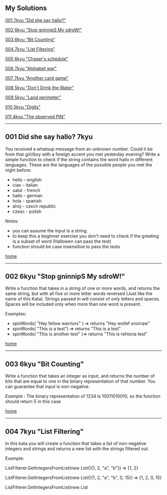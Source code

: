 ## My Solutions ##

[001 7kyu "Did she say hallo?"](#001-did-she-say-hallo-7kyu)

[002 6kyu "Stop gninnipS My sdroW!"](#002-6kyu-stop-gninnips-my-sdrow)

[003 6kyu "Bit Counting"](#003-6kyu-bit-counting)

[004 7kyu "List Filtering"](#004-7kyu-list-filtering)

[005 6kyu "Chaser's schedule"](#005-6kyu-chasers-schedule)

[006 7kyu "Alphabet war"](#006-7kyu-alphabet-war)

[007 7kyu "Another card game"](#007-7kyu-another-card-game)

[008 5kyu "Don't Drink the Water"](#008-5kyu-dont-drink-the-water)

[009 5kyu "Land perimeter"](#009-5kyu-land-perimeter)

[010 5kyu "Digits"](#010-5kyu-digits)

[011 4kyu "The observed PIN"](#011-4kyu-the-observed-pin)







------
## 001 Did she say hallo? 7kyu ##
You received a whatsup message from an unknown number. Could it be from that girl/boy with a foreign accent you met yesterday evening?
Write a simple function to check if the string contains the word hallo in different languages.
These are the languages of the possible people you met the night before:
* hello - english
* ciao - italian
* salut - french
* hallo - german
* hola - spanish
* ahoj - czech republic
* czesc - polish

Notes:
* you can assume the input is a string.
* to keep this a beginner exercise you don't need to check if the greeting is a subset of word (Hallowen can pass the test)
* function should be case insensitive to pass the tests

[home](#my-solutions)

---


## 002 6kyu "Stop gninnipS My sdroW!" ##

Write a function that takes in a string of one or more words, and returns the same string, but with all five or more letter words reversed (Just like the name of this Kata). Strings passed in will consist of only letters and spaces. Spaces will be included only when more than one word is present.

Examples:
* spinWords( "Hey fellow warriors" ) => returns "Hey wollef sroirraw" 
* spinWords( "This is a test") => returns "This is a test" 
* spinWords( "This is another test" )=> returns "This is rehtona test"

[home](#my-solutions)

---


## 003 6kyu "Bit Counting" ##

Write a function that takes an integer as input, and returns the number of bits that are equal to one in the binary representation of that number. You can guarantee that input is non-negative.

_Example_ : The binary representation of 1234 is 10011010010, so the function should return 5 in this case

[home](#my-solutions)

---



## 004 7kyu "List Filtering" ##

In this kata you will create a function that takes a list of non-negative integers and strings and returns a new list with the strings filtered out.

Example:

ListFilterer.GetIntegersFromList(new List<object>(){1, 2, "a", "b"}) => {1, 2}

ListFilterer.GetIntegersFromList(new List<object>(){1, 2, "a", "b", 0, 15}) => {1, 2, 0, 15}

ListFilterer.GetIntegersFromList(new List<object>(){1, 2, "a", "b", "aasf", "1", "123", 231}) => {1, 2, 231}

[home](#my-solutions)

---




## 005 6kyu "Chaser's schedule" ##
[ _link on codewars_ ](https://www.codewars.com/kata/628df6b29070907ecb3c2d83)

A runner, who runs with base speed s with duration t will cover a distances d: d = s * t

However, this runner can sprint for one unit of time with double speed s * 2

After sprinting, base speed s will permanently reduced by 1, and for next one unit of time runner will enter recovery phase and can't sprint again.

Your task, given base speed s and time t, is to find the maximum possible distance d.

Input:

1 <= s < 1000

1 <= t < 1000

[home](#my-solutions)

---

## 006 7kyu "Alphabet war" ##

*Introduction:* 
There is a war and nobody knows - the alphabet war!
There are two groups of hostile letters. The tension between left side letters and right side letters was too high and the war began.

**Task:**
Write a function that accepts fight string consists of only small letters and return who wins the fight. When the left side wins return Left side wins!, when the right side wins return Right side wins!, in other case return Let's fight again!.

The left side letters and their power:
 * w - 4
 * p - 3
 * b - 2
 * s - 1

The right side letters and their power:
* m - 4
* q - 3
* d - 2
* z - 1



[home](#my-solutions)

---

## 007 7kyu "Another card game" ##
[ _link on codewars_ ](https://www.codewars.com/kata/633874ed198a4c00286aa39d)

Twelve cards with grades from 0 to 11 randomly divided among 3 players: Frank, Sam, and Tom, 4 cards each. The game consists of 4 rounds. The goal of the round is to move by the card with the most points.
In round 1, the first player who has a card with 0 points, takes the first turn, and he starts with that card. Then the second player (queue - Frank -> Sam -> Tom -> Frank, etc.) can move with any of his cards (each card is used only once per game, and there are no rules that require players to make only the best moves). The third player makes his move after the second player, and he sees the previous moves.
The winner of the previous round then makes the first move in the next round with any remaining card.
The player who wins 2 rounds first, wins the game.

**Task:** 
Return true if Frank has a chance of winning the game.
Return false if Frank has no chance.

*Input:*
3 arrays of 4 unique numbers in each (numbers in array are sorted in ascending order). Input is always valid, no need to check.

[home](#my-solutions)

---

## 008 5kyu "Don't Drink the Water" ##

[( _link on codewars_ )](https://www.codewars.com/kata/562e6df5cf2d3908ad00019e)


Given a two-dimensional array representation of a glass of mixed liquids, sort the array such that the liquids appear in the glass based on their density. (Lower density floats to the top) The width of the glass will not change from top to bottom.

Density Chart
- Honey    'H'  1.36 
- Water    'W'  1.00 
- Alcohol  'A'  0.87 
- Oil      'O'  0.80  


{                             {
  { 'H', 'H', 'W', 'O' },        { 'O','O','O','O' },  
  { 'W', 'W', 'O', 'W' },  =>    { 'W','W','W','W' },  
  { 'H', 'H', 'O', 'O' }         { 'H','H','H','H' }  
}                             }

The glass representation may be larger or smaller. If a liquid doesn't fill a row, it floats to the top and to the left.

[home](#my-solutions)

---

## 009 5kyu "Land perimeter" ##  
[( _link on codewars_ )](https://www.codewars.com/kata/5839c48f0cf94640a20001d3)

Given an array arr of strings, complete the function by calculating the total perimeter of all the islands. Each piece of land will be marked with 'X' while the water fields are represented as 'O'. Consider each tile being a perfect 1 x 1 piece of land. Some examples for better visualization:
['XOOXO',  
 'XOOXO',  
 'OOOXO',  
 'XXOXO',  
 'OXOOO']   
 should return: "Total land perimeter: 24".

[home](#my-solutions)

---


## 010 5kyu "Digits" ##  
[( _link on codewars_ )](https://www.codewars.com/kata/638b042bf418c453377f28ad)

The code consists of four unique digits (from 0 to 9).
Tests will call your solution; you should answer with an array of four digits.
Your input is number of matches (the same digit in the same place) with your previous answer. For the first call input value is -1 (i.e. each new test starts with input -1)
You have to find the code in 16 calls or less. You are the best. Do it.
For example

The code is {1, 2, 3, 4}
1st call return new [] {1, 3, 4, 5} will give 1 match in next input
2nd call return new [] {1, 2, 3, 0} will give 3 matches in next input
3rd call return new [] {1, 2, 3, 4} will not give 4 matches in next input, because you're the champion!


[home](#my-solutions)

---

## 011 4kyu "The observed PIN" ##  
[( _link on codewars_ )](https://www.codewars.com/kata/5263c6999e0f40dee200059d/csharp)

Alright, detective, one of our colleagues successfully observed our target person, Robby the robber. We followed him to a secret warehouse, where we assume to find all the stolen stuff. The door to this warehouse is secured by an electronic combination lock. Unfortunately our spy isn't sure about the PIN he saw, when Robby entered it.

The keypad has the following layout:

1 2 3  
4 5 6  
7 8 9   
&ensp; 0  

He noted the PIN 1357, but he also said, it is possible that each of the digits he saw could actually be another adjacent digit (horizontally or vertically, but not diagonally). E.g. instead of the 1 it could also be the 2 or 4. And instead of the 5 it could also be the 2, 4, 6 or 8.

He also mentioned, he knows this kind of locks. You can enter an unlimited amount of wrong PINs, they never finally lock the system or sound the alarm. That's why we can try out all possible (*) variations.

* possible in sense of: the observed PIN itself and all variations considering the adjacent digits

Can you help us to find all those variations? It would be nice to have a function, that returns an array (or a list in Java/Kotlin and C#) of all variations for an observed PIN with a length of 1 to 8 digits. We could name the function getPINs (get_pins in python, GetPINs in C#). But please note that all PINs, the observed one and also the results, must be strings, because of potentially leading '0's. We already prepared some test cases for you.


[home](#my-solutions)

---




